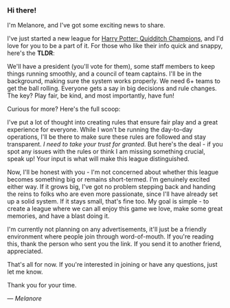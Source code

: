 
### Hi there! 

I'm Melanore, and I've got some exciting news to share. 

I've just started a new league for [Harry Potter: Quidditch Champions](https://www.quidditchchampions.com/en-us), and I'd love for you to be a part of it. For those who like their info quick and snappy, here's the **TLDR**: 

We'll have a president (you'll vote for them), some staff members to keep things running smoothly, and a council of team captains. I'll be in the background, making sure the system works properly. We need 6+ teams to get the ball rolling. Everyone gets a say in big decisions and rule changes. The key? Play fair, be kind, and most importantly, have fun!

Curious for more? Here's the full scoop:

I've put a lot of thought into creating rules that ensure fair play and a great experience for everyone. While I won't be running the day-to-day operations, I'll be there to make sure these rules are followed and stay transparent. *I need to take your trust for granted.* But here's the deal - if you spot any issues with the rules or think I am missing something crucial, speak up! Your input is what will make this league distinguished.

Now, I'll be honest with you - I'm not concerned about whether this league becomes something big or remains short-termed. I'm genuinely excited either way. If it grows big, I've got no problem stepping back and handing the reins to folks who are even more passionate, since I'll have already set up a solid system. If it stays small, that's fine too. My goal is simple - to create a league where we can all enjoy this game we love, make some great memories, and have a blast doing it.

I'm currently not planning on any advertisements, it'll just be a friendly environment where people join through word-of-mouth. If you're reading this, thank the person who sent you the link. If you send it to another friend, appreciated.

That's all for now. If you're interested in joining or have any questions, just let me know.

Thank you for your time. 

&mdash; *Melanore*
 